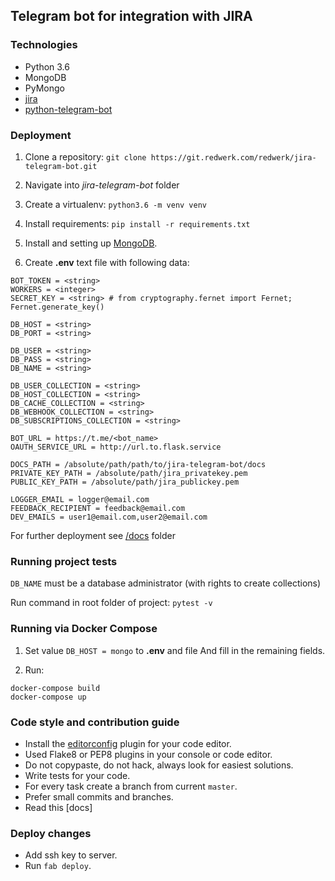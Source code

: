 ## Telegram bot for integration with JIRA

### Technologies
- Python 3.6
- MongoDB
- PyMongo
- [jira](https://github.com/pycontribs/jira)
- [python-telegram-bot](https://github.com/python-telegram-bot/python-telegram-bot)


### Deployment
1. Clone a repository: `git clone https://git.redwerk.com/redwerk/jira-telegram-bot.git`

2. Navigate into *jira-telegram-bot* folder

3. Create a virtualenv: `python3.6 -m venv venv`

4. Install requirements: `pip install -r requirements.txt`

5. Install and setting up [MongoDB](#creating-mongodb-dbs-for-local-development).

6. Create **.env** text file with following data:

```
BOT_TOKEN = <string>
WORKERS = <integer>
SECRET_KEY = <string> # from cryptography.fernet import Fernet; Fernet.generate_key()

DB_HOST = <string>
DB_PORT = <string>

DB_USER = <string>
DB_PASS = <string>
DB_NAME = <string>

DB_USER_COLLECTION = <string>
DB_HOST_COLLECTION = <string>
DB_CACHE_COLLECTION = <string>
DB_WEBHOOK_COLLECTION = <string>
DB_SUBSCRIPTIONS_COLLECTION = <string>

BOT_URL = https://t.me/<bot_name>
OAUTH_SERVICE_URL = http://url.to.flask.service

DOCS_PATH = /absolute/path/path/to/jira-telegram-bot/docs
PRIVATE_KEY_PATH = /absolute/path/jira_privatekey.pem
PUBLIC_KEY_PATH = /absolute/path/jira_publickey.pem

LOGGER_EMAIL = logger@email.com
FEEDBACK_RECIPIENT = feedback@email.com
DEV_EMAILS = user1@email.com,user2@email.com
```

For further deployment see [/docs](docs) folder

### Running project tests

`DB_NAME` must be a database administrator (with rights to create collections)

Run command in root folder of project: `pytest -v`

### Running via Docker Compose

1. Set value `DB_HOST = mongo` to **.env** and file And fill in the remaining fields.

2. Run:
```
docker-compose build
docker-compose up
```


### Code style and contribution guide
- Install the [editorconfig](http://editorconfig.org/) plugin for your code editor.
- Used Flake8 or PEP8 plugins in your console or code editor.
- Do not copypaste, do not hack, always look for easiest solutions.
- Write tests for your code.
- For every task create a branch from current `master`.
- Prefer small commits and branches.
- Read this [docs]



### Deploy changes
- Add ssh key to server.
- Run `fab deploy`.

